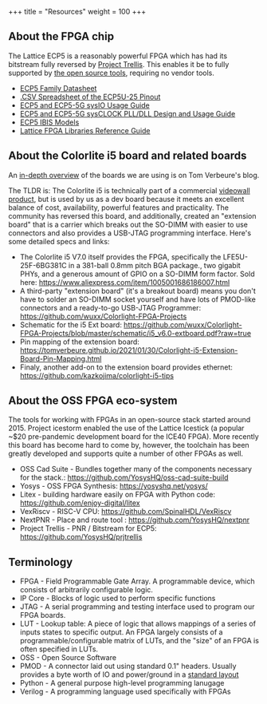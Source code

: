 +++
title = "Resources"
weight = 100
+++

## About the FPGA chip
The Lattice ECP5 is a reasonably powerful FPGA which has had its bitstream fully reversed by [Project Trellis](https://prjtrellis.readthedocs.io/en/latest/index.html). This enables it be to fully supported by [the open source tools](https://github.com/YosysHQ/oss-cad-suite-build), requiring no vendor tools.
 - [ECP5 Family Datasheet](https://www.latticesemi.com/-/media/LatticeSemi/Documents/DataSheets/ECP5/FPGA-DS-02012-2-8-ECP5-ECP5G-Family-Data-Sheet.ashx?document_id=50461)
 - [.CSV Spreadsheet of the ECP5U-25 Pinout](https://www.latticesemi.com/view_document?document_id=50485)
 - [ECP5 and ECP5-5G sysIO Usage Guide](https://www.latticesemi.com/view_document?document_id=50464)
 - [ECP5 and ECP5-5G sysCLOCK PLL/DLL Design and Usage Guide](https://www.latticesemi.com/view_document?document_id=50465)
 - [ECP5 IBIS Models](https://www.latticesemi.com/view_document?document_id=50494)
 - [Lattice FPGA Libraries Reference Guide](https://www.latticesemi.com/-/media/LatticeSemi/Documents/UserManuals/EI2/fpga_library_D311SP3.ashx?document_id=52656)
## About the Colorlite i5 board and related boards
An [in-depth overview](https://tomverbeure.github.io/2021/01/22/The-Colorlight-i5-as-FPGA-development-board.html) of the boards we are using is on Tom Verbeure's blog.




The TLDR is:
The Colorlite i5 is technically part of a commercial [videowall product](https://www.colorlight-led.com/product/colorlight-i5-led-display-receiver-card.html), but is used by us as a dev board because it meets an excellent balance of cost, availability, powerful features and practicality. The community has reversed this board, and additionally, created an "extension board" that is a carrier which breaks out the SO-DIMM with easier to use connectors and also provides a USB-JTAG programming interface. Here's some detailed specs and links:
 - The Colorlite i5 V7.0 itself provides the FPGA, specifically the LFE5U-25F-6BG381C in a 381-ball 0.8mm pitch BGA package., two gigabit PHYs, and a generous amount of GPIO on a SO-DIMM form factor. Sold here: https://www.aliexpress.com/item/1005001686186007.html
 - A third-party "extension board" (it's a breakout board) means you don't have to solder an SO-DIMM socket yourself and have lots of PMOD-like connectors and a ready-to-go USB-JTAG Programmer: https://github.com/wuxx/Colorlight-FPGA-Projects
- Schematic for the i5 Ext board: https://github.com/wuxx/Colorlight-FPGA-Projects/blob/master/schematic/i5_v6.0-extboard.pdf?raw=true
- Pin mapping of the extension board: https://tomverbeure.github.io/2021/01/30/Colorlight-i5-Extension-Board-Pin-Mapping.html
- Finaly, another add-on to the extension board provides ethernet: https://github.com/kazkojima/colorlight-i5-tips

## About the OSS FPGA eco-system
The tools for working with FPGAs in an open-source stack started around 2015. Project icestorm enabled the use of the Lattice Icestick (a popular ~$20 pre-pandemic development board for the ICE40 FPGA). More recently this board has become hard to come by, however, the toolchain has been greatly developed and supports quite a number of other FPGAs as well.
- OSS Cad Suite - Bundles together many of the components necessary for the stack.: https://github.com/YosysHQ/oss-cad-suite-build
- Yosys - OSS FPGA Synthesis: https://yosyshq.net/yosys/
- Litex - building hardware easily on FPGA with Python code: https://github.com/enjoy-digital/litex
- VexRiscv - RISC-V CPU: https://github.com/SpinalHDL/VexRiscv
- NextPNR - Place and route tool : https://github.com/YosysHQ/nextpnr
- Project Trellis - PNR / Bitstream for ECP5: https://github.com/YosysHQ/prjtrellis

## Terminology
- FPGA - Field Programmable Gate Array. A programmable device, which consists of arbitrarily configurable logic.
- IP Core - Blocks of logic used to perform specific functions
- JTAG - A serial programming and testing interface used to program our FPGA boards.
- LUT - Lookup table: A piece of logic that allows mappings of a series of inputs states to specific output. An FPGA largely consists of a programmable/configurable matrix  of LUTs, and the "size" of an FPGA is often specified in LUTs.
- OSS - Open Source Software
- PMOD - A connector laid out using standard 0.1" headers. Usually provides a byte worth of IO and power/ground in a [standard layout](https://digilent.com/blog/how-to-use-the-pmod-ports-on-the-arty/)
- Python - A general purpose high-level programming lanugage
- Verilog - A programming language used specifically with FPGAs
